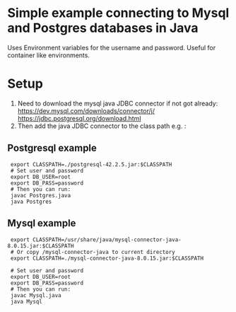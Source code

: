 # Simple example connecting to Mysql and Postgres databases in Java

Uses Environment variables for the username and password. Useful
for container like environments.

# Setup 

1. Need to download the mysql java JDBC connector if not got already:
     https://dev.mysql.com/downloads/connector/j/ 
     https://jdbc.postgresql.org/download.html
2. Then add the java JDBC connector to the class path e.g. :

## Postgresql example
     export CLASSPATH=./postgresql-42.2.5.jar:$CLASSPATH
     # Set user and password
     export DB_USER=root
     export DB_PASS=password
     # Then you can run:
     javac Postgres.java
     java Postgres

## Mysql example     
     export CLASSPATH=/usr/share/java/mysql-connector-java-8.0.15.jar:$CLASSPATH
     # Or copy /mysql-connector-java to current directory
     export CLASSPATH=./mysql-connector-java-8.0.15.jar:$CLASSPATH 

     # Set user and password
     export DB_USER=root
     export DB_PASS=password
     # Then you can run:
     javac Mysql.java
     java Mysql
